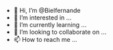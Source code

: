 - 👋 Hi, I’m @Bielfernande
- 👀 I’m interested in ...
- 🌱 I’m currently learning ...
- 💞️ I’m looking to collaborate on ...
- 📫 How to reach me ...

<!---
Bielfernande/Bielfernande is a ✨ special ✨ repository because its `README.md` (this file) appears on your GitHub profile.
You can click the Preview link to take a look at your changes.
--->
